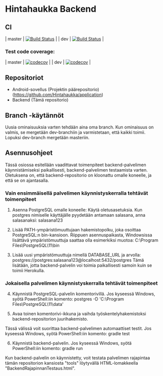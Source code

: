 # Hintahaukka Backend

## CI

| master | [![Build Status](https://travis-ci.org/Hintahaukka/backend.svg?branch=master)](https://travis-ci.org/Hintahaukka/backend)  |
| dev | [![Build Status](https://travis-ci.org/Hintahaukka/backend.svg?branch=dev)](https://travis-ci.org/Hintahaukka/backend) |

### Test code coverage:
| master | [![codecov](https://codecov.io/gh/Hintahaukka/backend/branch/master/graph/badge.svg)](https://codecov.io/gh/Hintahaukka/backend) |
| dev | [![codecov](https://codecov.io/gh/Hintahaukka/backend/branch/dev/graph/badge.svg)](https://codecov.io/gh/Hintahaukka/backend) |

## Repositoriot

* Android-sovellus (Projektin päärepositorio) (https://github.com/Hintahaukka/application)
* Backend (Tämä repositorio)

## Branch -käytännöt

Uusia ominaisuuksia varten tehdään aina oma branch. Kun ominaisuus on valmis, se mergetään dev-branchiin ja varmistetaan, että kaikki toimii. Lopuksi dev-branch mergetään masteriin.

## Asennusohjeet

Tässä osiossa esitellään vaadittavat toimenpiteet backend-palvelimen käynnistämiseksi paikallisesti, backend-palvelimen testaamista varten. Oletuksena on, että backend-repositorio on kloonattu omalle koneelle, ja että se on ajantasalla.

### Vain ensimmäisellä palvelimen käynnistyskerralla tehtävät toimenpiteet

1. Asenna PostgreSQL omalle koneelle:
Käytä oletusasetuksia. Kun postgres nimiselle käyttäjälle pyydetään antamaan salasana, anna salasanaksi:
salasana123

2. Lisää PATH-ympäristömuuttujaan hakemistopolku, joka osoittaa PostgreSQL:n bin-kansioon.
Riippuen asennuspaikasta, Windowsissa lisättävä ympäristömuuttuja saattaa olla esimerkiksi muotoa:
C:\Program Files\PostgreSQL\11\bin

3. Lisää uusi ympäristömuuttuja nimellä DATABASE_URL ja arvolla:
postgres://postgres:salasana123@localhost:5432/postgres
Tämä lisätään, jotta backend-palvelin voi toimia paikallisesti samoin kuin se toimii Herokulla.

### Jokaisella palvelimen käynnistyskerralla tehtävät toimenpiteet

4. Käynnistä PostgreSQL-palvelin komentorivillä.
Jos kyseessä Windows, syötä PowerShell:iin komento:
postgres -D 'C:\Program Files\PostgreSQL\11\data'

5. Avaa toinen komentorivi-ikkuna ja vaihda työskentelyhakemistoksi backend-repositorion juurihakemisto.

Tässä välissä voit suorittaa backend-palvelimen automaattiset testit.
Jos kyseessä Windows, syötä PowerShell:iin komento:
gradle test

6. Käynnistä backend-palvelin.
Jos kyseessä Windows, syötä PowerShell:iin komento:
gradle run

Kun backend-palvelin on käynnistetty, voit testata palvelimen rajapintaa tämän repositorion kansiosta "tools" löytyvällä HTML-lomakkeella "BackendRajapinnanTestaus.html".
